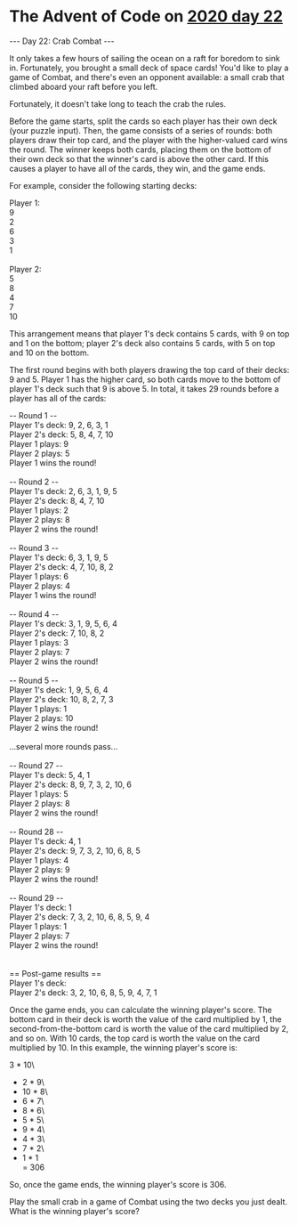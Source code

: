 # The Advent of Code on [2020 day 22](https://adventofcode.com/2020/day/22)

--- Day 22: Crab Combat ---

It only takes a few hours of sailing the ocean on a raft for boredom to sink in. Fortunately, you brought a small deck of space cards! You'd like to play a game of Combat, and there's even an opponent available: a small crab that climbed aboard your raft before you left.

Fortunately, it doesn't take long to teach the crab the rules.

Before the game starts, split the cards so each player has their own deck (your puzzle input). Then, the game consists of a series of rounds: both players draw their top card, and the player with the higher-valued card wins the round. The winner keeps both cards, placing them on the bottom of their own deck so that the winner's card is above the other card. If this causes a player to have all of the cards, they win, and the game ends.

For example, consider the following starting decks:

Player 1:\
9\
2\
6\
3\
1\
\
Player 2:\
5\
8\
4\
7\
10

This arrangement means that player 1's deck contains 5 cards, with 9 on top and 1 on the bottom; player 2's deck also contains 5 cards, with 5 on top and 10 on the bottom.

The first round begins with both players drawing the top card of their decks: 9 and 5. Player 1 has the higher card, so both cards move to the bottom of player 1's deck such that 9 is above 5. In total, it takes 29 rounds before a player has all of the cards:

-- Round 1 --\
Player 1's deck: 9, 2, 6, 3, 1\
Player 2's deck: 5, 8, 4, 7, 10\
Player 1 plays: 9\
Player 2 plays: 5\
Player 1 wins the round!\
\
-- Round 2 --\
Player 1's deck: 2, 6, 3, 1, 9, 5\
Player 2's deck: 8, 4, 7, 10\
Player 1 plays: 2\
Player 2 plays: 8\
Player 2 wins the round!\
\
-- Round 3 --\
Player 1's deck: 6, 3, 1, 9, 5\
Player 2's deck: 4, 7, 10, 8, 2\
Player 1 plays: 6\
Player 2 plays: 4\
Player 1 wins the round!\
\
-- Round 4 --\
Player 1's deck: 3, 1, 9, 5, 6, 4\
Player 2's deck: 7, 10, 8, 2\
Player 1 plays: 3\
Player 2 plays: 7\
Player 2 wins the round!\
\
-- Round 5 --\
Player 1's deck: 1, 9, 5, 6, 4\
Player 2's deck: 10, 8, 2, 7, 3\
Player 1 plays: 1\
Player 2 plays: 10\
Player 2 wins the round!\
\
...several more rounds pass...\
\
-- Round 27 --\
Player 1's deck: 5, 4, 1\
Player 2's deck: 8, 9, 7, 3, 2, 10, 6\
Player 1 plays: 5\
Player 2 plays: 8\
Player 2 wins the round!\
\
-- Round 28 --\
Player 1's deck: 4, 1\
Player 2's deck: 9, 7, 3, 2, 10, 6, 8, 5\
Player 1 plays: 4\
Player 2 plays: 9\
Player 2 wins the round!\
\
-- Round 29 --\
Player 1's deck: 1\
Player 2's deck: 7, 3, 2, 10, 6, 8, 5, 9, 4\
Player 1 plays: 1\
Player 2 plays: 7\
Player 2 wins the round!\
\
\
== Post-game results ==\
Player 1's deck: \
Player 2's deck: 3, 2, 10, 6, 8, 5, 9, 4, 7, 1

Once the game ends, you can calculate the winning player's score. The bottom card in their deck is worth the value of the card multiplied by 1, the second-from-the-bottom card is worth the value of the card multiplied by 2, and so on. With 10 cards, the top card is worth the value on the card multiplied by 10. In this example, the winning player's score is:

3 * 10\
+  2 *  9\
+ 10 *  8\
+  6 *  7\
+  8 *  6\
+  5 *  5\
+  9 *  4\
+  4 *  3\
+  7 *  2\
+  1 *  1\
= 306

So, once the game ends, the winning player's score is 306.

Play the small crab in a game of Combat using the two decks you just dealt. What is the winning player's score?